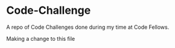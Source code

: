 # Code-Challenge
A repo of Code Challenges done during my time at Code Fellows.

Making a change to this file